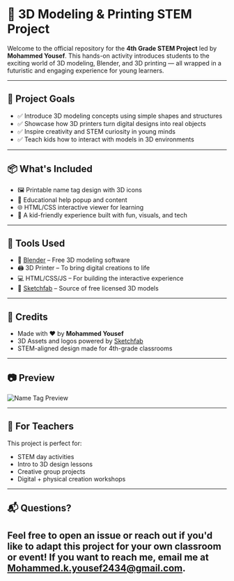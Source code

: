 # 🚀 3D Modeling & Printing STEM Project

Welcome to the official repository for the **4th Grade STEM Project** led by **Mohammed Yousef**. This hands-on activity introduces students to the exciting world of 3D modeling, Blender, and 3D printing — all wrapped in a futuristic and engaging experience for young learners.

---

## 🎯 Project Goals

- ✅ Introduce 3D modeling concepts using simple shapes and structures  
- ✅ Showcase how 3D printers turn digital designs into real objects  
- ✅ Inspire creativity and STEM curiosity in young minds  
- ✅ Teach kids how to interact with models in 3D environments

---

## 📦 What's Included

- 🖼️ Printable name tag design with 3D icons  
- 📘 Educational help popup and content  
- 🌐 HTML/CSS interactive viewer for learning  
- 🧠 A kid-friendly experience built with fun, visuals, and tech

---

## 🧰 Tools Used

- 🧊 [Blender](https://www.blender.org/) – Free 3D modeling software  
- 🖨️ 3D Printer – To bring digital creations to life  
- 💻 HTML/CSS/JS – For building the interactive experience  
- 🧱 [Sketchfab](https://sketchfab.com) – Source of free licensed 3D models

---

## 📄 Credits

- Made with ❤️ by **Mohammed Yousef**
- 3D Assets and logos powered by [Sketchfab](https://sketchfab.com)
- STEM-aligned design made for 4th-grade classrooms

---

## 📷 Preview

![Name Tag Preview](preview.png)

---

## 🧒 For Teachers

This project is perfect for:
- STEM day activities
- Intro to 3D design lessons
- Creative group projects
- Digital + physical creation workshops

---

## 📬 Questions?

Feel free to open an issue or reach out if you'd like to adapt this project for your own classroom or event!
If you want to reach me, email me at [Mohammed.k.yousef2434@gmail.com](mailto:Mohammed.k.yousef2434@gmail.com). 
---
